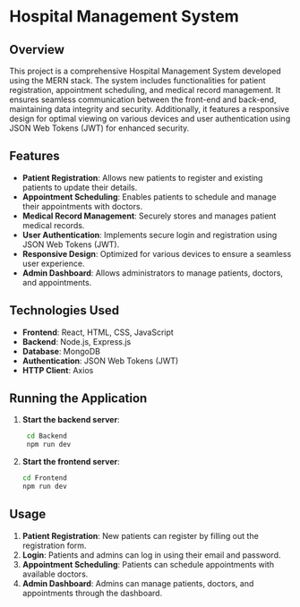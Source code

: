 # Hospital Management System

## Overview

This project is a comprehensive Hospital Management System developed using the MERN stack. The system includes functionalities for patient registration, appointment scheduling, and medical record management. It ensures seamless communication between the front-end and back-end, maintaining data integrity and security. Additionally, it features a responsive design for optimal viewing on various devices and user authentication using JSON Web Tokens (JWT) for enhanced security.

## Features

- **Patient Registration**: Allows new patients to register and existing patients to update their details.
- **Appointment Scheduling**: Enables patients to schedule and manage their appointments with doctors.
- **Medical Record Management**: Securely stores and manages patient medical records.
- **User Authentication**: Implements secure login and registration using JSON Web Tokens (JWT).
- **Responsive Design**: Optimized for various devices to ensure a seamless user experience.
- **Admin Dashboard**: Allows administrators to manage patients, doctors, and appointments.

## Technologies Used

- **Frontend**: React, HTML, CSS, JavaScript
- **Backend**: Node.js, Express.js
- **Database**: MongoDB
- **Authentication**: JSON Web Tokens (JWT)
- **HTTP Client**: Axios

## Running the Application

1. **Start the backend server**:
   ```bash
    cd Backend
    npm run dev 
    ```

3. **Start the frontend server**:
    ```bash
    cd Frontend
    npm run dev
    ```

## Usage

1. **Patient Registration**: New patients can register by filling out the registration form.
2. **Login**: Patients and admins can log in using their email and password.
3. **Appointment Scheduling**: Patients can schedule appointments with available doctors.
4. **Admin Dashboard**: Admins can manage patients, doctors, and appointments through the dashboard.

